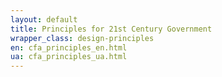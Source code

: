 ```yaml
---
layout: default
title: Principles for 21st Century Government
wrapper_class: design-principles
en: cfa_principles_en.html
ua: cfa_principles_ua.html
---
```

